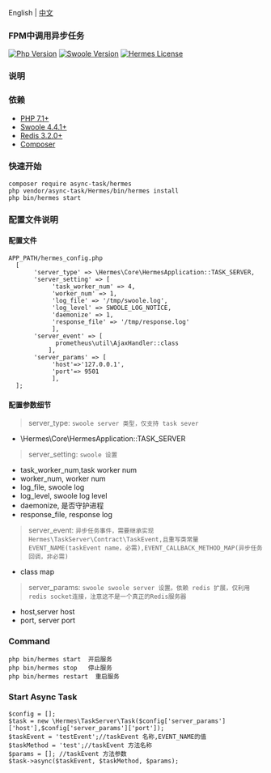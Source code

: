 English | [中文](./README-CN.md)

### FPM中调用异步任务

[![Php Version](https://img.shields.io/badge/php-%3E=7.1-brightgreen.svg?maxAge=2592000)](https://secure.php.net/)
[![Swoole Version](https://img.shields.io/badge/swoole-%3E=4.4.1-brightgreen.svg?maxAge=2592000)](https://github.com/swoole/swoole-src)
[![Hermes License](https://img.shields.io/hexpm/l/plug.svg?maxAge=2592000)](https://github.com/Hetystars/hermes/blob/master/LICENSE)



### 说明


### 依赖

- [PHP 7.1+](https://github.com/php/php-src/releases)
- [Swoole 4.4.1+](https://github.com/swoole/swoole-src/releases)
- [Redis 3.2.0+](https://pecl.php.net/package/redis)
- [Composer](https://getcomposer.org/)

### 快速开始
```
composer require async-task/hermes
php vendor/async-task/Hermes/bin/hermes install
php bin/hermes start
```

### 配置文件说明

#### 配置文件
```
APP_PATH/hermes_config.php
  [
       'server_type' => \Hermes\Core\HermesApplication::TASK_SERVER,
       'server_setting' => [
            'task_worker_num' => 4,
            'worker_num' => 1,
            'log_file' => '/tmp/swoole.log',
            'log_level' => SWOOLE_LOG_NOTICE,
            'daemonize' => 1,
            'response_file' => '/tmp/response.log'
            ],
       'server_event' => [
             prometheus\util\AjaxHandler::class
           ],
       'server_params' => [
            'host'=>'127.0.0.1',
            'port'=> 9501 
            ],
  ];
```
#### 配置参数细节

> server_type: `swoole server 类型，仅支持 task sever`

+ \Hermes\Core\HermesApplication::TASK_SERVER

> server_setting: `swoole 设置`

+ task_worker_num,task worker num
+ worker_num, worker num
+ log_file, swoole log 
+ log_level, swoole log level
+ daemonize, 是否守护进程
+ response_file, response log

> server_event: `异步任务事件，需要继承实现Hermes\TaskServer\Contract\TaskEvent,且重写类常量  EVENT_NAME(taskEvent name，必需),EVENT_CALLBACK_METHOD_MAP(异步任务回调，非必需)`

+ class map
  
> server_params: `swoole swoole server 设置。依赖 redis 扩展，仅利用redis socket连接，注意这不是一个真正的Redis服务器`
  
  + host,server host
  + port, server port
  
### Command
```
php bin/hermes start  开启服务
php bin/hermes stop   停止服务
php bin/hermes restart  重启服务

```  
    
### Start Async Task
```
$config = [];
$task = new \Hermes\TaskServer\Task($config['server_params']['host'],$config['server_params']['port']);
$taskEvent = 'testEvent';//taskEvent 名称,EVENT_NAME的值
$taskMethod = 'test';//taskEvent 方法名称
$params = []; //taskEvent 方法参数
$task->async($taskEvent, $taskMethod, $params);
```